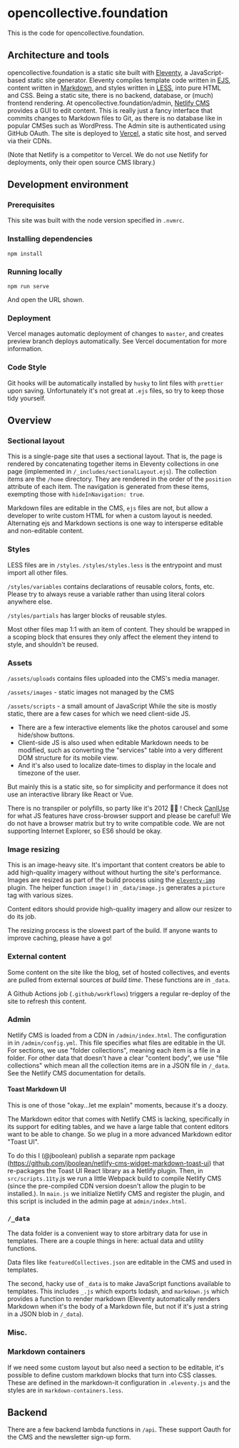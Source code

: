 # opencollective.foundation

This is the code for opencollective.foundation.

## Architecture and tools

opencollective.foundation is a static site built with [Eleventy](https://11ty.dev/), a JavaScript-based static site generator. Eleventy compiles template code written in [EJS](https://ejs.co/), content written in [Markdown](https://spec.commonmark.org/current/), and styles written in [LESS](https://lesscss.org/), into pure HTML and CSS. Being a static site, there is no backend, database, or (much) frontend rendering. At opencollective.foundation/admin, [Netlify CMS](https://www.netlifycms.org/) provides a GUI to edit content. This is really just a fancy interface that commits changes to Markdown files to Git, as there is no database like in popular CMSes such as WordPress. The Admin site is authenticated using GitHub OAuth.
The site is deployed to [Vercel](https://vercel.com/opencollective/foundation-website), a static site host, and served via their CDNs.

(Note that Netlify is a competitor to Vercel. We do not use Netlify for deployments, only their open source CMS library.)

## Development environment

### Prerequisites

This site was built with the node version specified in `.nvmrc`.

### Installing dependencies

```
npm install
```

### Running locally

```
npm run serve
```

And open the URL shown.

### Deployment

Vercel manages automatic deployment of changes to `master`, and creates preview branch deploys automatically.
See Vercel documentation for more information.

### Code Style

Git hooks will be automatically installed by `husky` to lint files with `prettier` upon saving. Unfortunately it's not great at `.ejs` files, so try to keep those tidy yourself.

## Overview

### Sectional layout

This is a single-page site that uses a sectional layout. That is, the page is rendered by concatenating together items in Eleventy collections in one page (implemented in `/_includes/sectionalLayout.ejs`). The collection items are the `/home` directory. They are rendered in the order of the `position` attribute of each item. The navigation is generated from these items, exempting those with `hideInNavigation: true`.

Markdown files are editable in the CMS, `ejs` files are not, but allow a developer to write custom HTML for when a custom layout is needed. Alternating ejs and Markdown sections is one way to intersperse editable and non-editable content.

### Styles

LESS files are in `/styles`. `/styles/styles.less` is the entrypoint and must import all other files.

`/styles/variables` contains declarations of reusable colors, fonts, etc. Please try to always reuse a variable rather than using literal colors anywhere else.

`/styles/partials` has larger blocks of reusable styles.

Most other files map 1:1 with an item of content. They should be wrapped in a scoping block that ensures they only affect the element they intend to style, and shouldn't be reused.

### Assets

`/assets/uploads` contains files uploaded into the CMS's media manager.

`/assets/images` - static images not managed by the CMS

`/assets/scripts` - a small amount of JavaScript
While the site is mostly static, there are a few cases for which we need client-side JS.

- There are a few interactive elements like the photos carousel and some hide/show buttons.
- Client-side JS is also used when editable Markdown needs to be modified, such as converting the "services" table into a very different DOM structure for its mobile view.
- And it's also used to localize date-times to display in the locale and timezone of the user.

But mainly this is a static site, so for simplicity and performance it does not use an interactive library like React or Vue.

There is no transpiler or polyfills, so party like it's 2012 🕺🏻 ! Check [CanIUse](https://caniuse.com/) for what JS features have cross-browser support and please be careful! We do not have a browser matrix but try to write compatible code. We are not supporting Internet Explorer, so ES6 should be okay.

### Image resizing

This is an image-heavy site.
It's important that content creators be able to add high-quality imagery without without hurting the site's performance.
Images are resized as part of the build process using the [`eleventy-img`](https://github.com/11ty/eleventy-img) plugin.
The helper function `image()` in `_data/image.js` generates a `picture` tag with various sizes.

Content editors should provide high-quality imagery and allow our resizer to do its job.

The resizing process is the slowest part of the build. If anyone wants to improve caching, please have a go!

### External content

Some content on the site like the blog, set of hosted collectives, and events are pulled from external sources _at build time_.
These functions are in `_data`.

A Github Actions job (`.github/workflows`) triggers a regular re-deploy of the site to refresh this content.

### Admin

Netlify CMS is loaded from a CDN in `/admin/index.html`.
The configuration in in `/admin/config.yml`. This file specifies what files are editable in the UI.
For sections, we use "folder collections", meaning each item is a file in a folder.
For other data that doesn't have a clear "content body", we use "file collections" which mean all the collection items are in a JSON file in `/_data`.
See the Netlify CMS documentation for details.

#### Toast Markdown UI

This is one of those "okay…let me explain" moments, because it's a doozy.

The Markdown editor that comes with Netlify CMS is lacking, specifically in its support for editing tables, and we have a large table that content editors want to be able to change. So we plug in a more advanced Markdown editor "Toast UI".

To do this I (@jboolean) publish a separate npm package (https://github.com/jboolean/netlify-cms-widget-markdown-toast-ui) that re-packages the Toast UI React library as a Netlify plugin. Then, in `src/scripts.11ty`.js we run a little Webpack build to compile Netlify CMS (since the pre-compiled CDN version doesn't allow the plugin to be installed.). In `main.js` we initialize Netlify CMS and register the plugin, and this script is included in the admin page at `admin/index.html`.

### `/_data`

The data folder is a convenient way to store arbitrary data for use in templates.
There are a couple things in here: actual data and utility functions.

Data files like `featuredCollectives.json` are editable in the CMS and used in templates.

The second, hacky use of `_data` is to make JavaScript functions available to templates.
This includes `_.js` which exports lodash, and `markdown.js` which provides a function to render markdown (Eleventy automatically renders Markdown when it's the body of a Markdown file, but not if it's just a string in a JSON blob in `/_data`).

### Misc.

### Markdown containers

If we need some custom layout but also need a section to be editable, it's possible to define custom markdown blocks that turn into CSS classes. These are defined in the markdown-it configuration in `.eleventy.js` and the styles are in `markdown-containers.less`.

## Backend

There are a few backend lambda functions in `/api`. These support Oauth for the CMS and the newsletter sign-up form.
